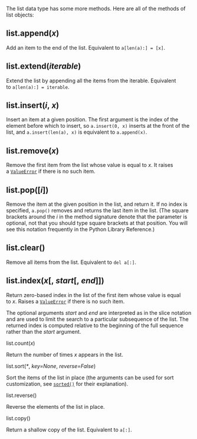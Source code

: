 The list data type has some more methods. Here are all of the methods of list objects:

## list.append(_x_)
Add an item to the end of the list. Equivalent to `a[len(a):] = [x]`.

## list.extend(_iterable_)
Extend the list by appending all the items from the iterable. Equivalent to `a[len(a):] = iterable`.

## list.insert(_i_, _x_)
Insert an item at a given position. The first argument is the index of the element before which to insert, so `a.insert(0, x)` inserts at the front of the list, and `a.insert(len(a), x)` is equivalent to `a.append(x)`.

## list.remove(_x_)

Remove the first item from the list whose value is equal to _x_. It raises a [`ValueError`](https://docs.python.org/3/library/exceptions.html#ValueError "ValueError") if there is no such item.

## list.pop([_i_])

Remove the item at the given position in the list, and return it. If no index is specified, `a.pop()` removes and returns the last item in the list. (The square brackets around the _i_ in the method signature denote that the parameter is optional, not that you should type square brackets at that position. You will see this notation frequently in the Python Library Reference.)

## list.clear()

Remove all items from the list. Equivalent to `del a[:]`.

## list.index(_x_[, _start_[, _end_]])

Return zero-based index in the list of the first item whose value is equal to _x_. Raises a [`ValueError`](https://docs.python.org/3/library/exceptions.html#ValueError "ValueError") if there is no such item.

The optional arguments _start_ and _end_ are interpreted as in the slice notation and are used to limit the search to a particular subsequence of the list. The returned index is computed relative to the beginning of the full sequence rather than the _start_ argument.

list.count(_x_)

Return the number of times _x_ appears in the list.

list.sort(_*_, _key=None_, _reverse=False_)

Sort the items of the list in place (the arguments can be used for sort customization, see [`sorted()`](https://docs.python.org/3/library/functions.html#sorted "sorted") for their explanation).

list.reverse()

Reverse the elements of the list in place.

list.copy()

Return a shallow copy of the list. Equivalent to `a[:]`.